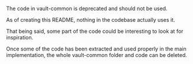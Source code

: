 The code in vault-common is deprecated and should not be used.

As of creating this README, nothing in the codebase actually uses it.

That being said, some part of the code could be interesting to look at for inspiration.

Once some of the code has been extracted and used properly in the main implementation, the whole vault-common folder and code can be deleted.
